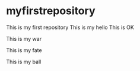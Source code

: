 # myfirstrepository
This is my first repository
This is my hello
This is OK

This is my war

This is my fate

This is my ball
